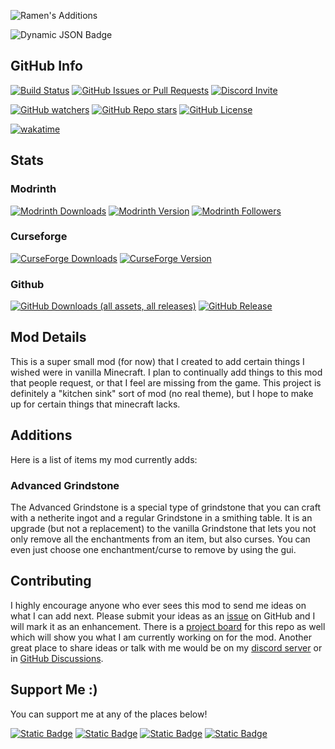 ![Ramen's Additions](https://raw.githubusercontent.com/Ramen5914/Ramens-Additions/main/Blender/Renders/markdown.png)

![Dynamic JSON Badge](https://img.shields.io/badge/dynamic/json?url=https%3A%2F%2Fraw.githubusercontent.com%2FRamen5914%2FRamens-Additions%2Fmain%2Fupdate.json&query=%24.versions&style=for-the-badge&logo=semver&label=Available%20For&color=%23d48ad1)

## GitHub Info
[![Build Status](https://img.shields.io/github/actions/workflow/status/ramen5914/ramens-additions/build.yml?style=for-the-badge&logo=github)](https://github.com/Ramen5914/Ramens-Additions/actions/workflows/build.yml)
[![GitHub Issues or Pull Requests](https://img.shields.io/github/issues/ramen5914/ramens-additions?style=for-the-badge&logo=github&color=%23d48ad1)](https://github.com/Ramen5914/Ramens-Additions/issues)
[![Discord Invite](https://img.shields.io/discord/1284033904344567828?style=for-the-badge&logo=discord&color=%235865F2)](https://discord.gg/Fp7AT6uaD8)

[![GitHub watchers](https://img.shields.io/github/watchers/ramen5914/ramens-additions?style=for-the-badge&logo=github&color=%23d48ad1)](https://github.com/Ramen5914/Ramens-Additions)
[![GitHub Repo stars](https://img.shields.io/github/stars/ramen5914/ramens-additions?style=for-the-badge&logo=github&color=%23d48ad1)](https://github.com/Ramen5914/Ramens-Additions)
[![GitHub License](https://img.shields.io/github/license/ramen5914/ramens-additions?style=for-the-badge&color=%23d48ad1)](https://github.com/Ramen5914/Ramens-Additions/blob/main/LICENSE)

[![wakatime](https://wakatime.com/badge/user/7665ba68-57be-4a2f-b258-72b43367c940/project/7dd26f7b-0c31-4edc-864c-1099b5b74a61.svg?style=for-the-badge)](https://wakatime.com/badge/user/7665ba68-57be-4a2f-b258-72b43367c940/project/7dd26f7b-0c31-4edc-864c-1099b5b74a61)

## Stats
### Modrinth
[![Modrinth Downloads](https://img.shields.io/modrinth/dt/yw4XPwau?style=for-the-badge&logo=modrinth&color=%2300AF5C)](https://modrinth.com/mod/ramens-additions)
[![Modrinth Version](https://img.shields.io/modrinth/v/yw4XPwau?style=for-the-badge&logo=modrinth&label=Latest%20Version&color=%2300AF5C)](https://modrinth.com/mod/ramens-additions)
[![Modrinth Followers](https://img.shields.io/modrinth/followers/yw4XPwau?style=for-the-badge&logo=modrinth&color=%2300AF5C)](https://modrinth.com/mod/ramens-additions)

### Curseforge
[![CurseForge Downloads](https://img.shields.io/curseforge/dt/1101841?style=for-the-badge&logo=curseforge&color=%23F16436)](https://www.curseforge.com/minecraft/mc-mods/ramens-additions)
[![CurseForge Version](https://img.shields.io/curseforge/v/1101841?style=for-the-badge&logo=curseforge&label=Latest%20Version&color=%23F16436)](https://www.curseforge.com/minecraft/mc-mods/ramens-additions)

### Github
[![GitHub Downloads (all assets, all releases)](https://img.shields.io/github/downloads/ramen5914/ramens-additions/total?style=for-the-badge&logo=github&color=%23d48ad1)](https://github.com/Ramen5914/Ramens-Additions/releases)
[![GitHub Release](https://img.shields.io/github/v/release/ramen5914/ramens-additions?include_prereleases&sort=semver&display_name=tag&style=for-the-badge&logo=github&color=%23d48ad1&label=Latest%20Version)](https://github.com/Ramen5914/Ramens-Additions/releases)

## Mod Details
This is a super small mod (for now) that I created to add certain things I wished were in vanilla Minecraft. I plan to continually add things to this mod that people request, or that I feel are missing from the game. This project is definitely a "kitchen sink" sort of mod (no real theme), but I hope to make up for certain things that minecraft lacks.

## Additions
Here is a list of items my mod currently adds:

### Advanced Grindstone
The Advanced Grindstone is a special type of grindstone that you can craft with a netherite ingot and a regular Grindstone in a smithing table. It is an upgrade (but not a replacement) to the vanilla Grindstone that lets you not only remove all the enchantments from an item, but also curses. You can even just choose one enchantment/curse to remove by using the gui.

## Contributing
I highly encourage anyone who ever sees this mod to send me ideas on what I can add next. Please submit your ideas as an [issue](https://github.com/Ramen5914/Ramens-Additions/issues) on GitHub and I will mark it as an enhancement. There is a [project board](https://github.com/users/Ramen5914/projects/6) for this repo as well which will show you what I am currently working on for the mod. Another great place to share ideas or talk with me would be on my [discord server](https://discord.gg/Fp7AT6uaD8) or in [GitHub Discussions](https://github.com/Ramen5914/Ramens-Additions/discussions).

## Support Me :)
You can support me at any of the places below!

[![Static Badge](https://img.shields.io/badge/Ko--Fi-%23FF5E5B?style=for-the-badge&logo=kofi&logoColor=white)](https://ko-fi.com/ramen5914)
[![Static Badge](https://img.shields.io/badge/Patreon-%23000000?style=for-the-badge&logo=patreon&logoColor=white)](patreon.com/Ramen5914)
[![Static Badge](https://img.shields.io/badge/Buy_Me_A_Coffee-%23FFDD00?style=for-the-badge&logo=buymeacoffee&logoColor=black)](buymeacoffee.com/ramen5914)
[![Static Badge](https://img.shields.io/badge/Github_Sponsors-%23EA4AAA?style=for-the-badge&logo=githubsponsors&logoColor=white)](https://github.com/sponsors/ramen5914)
